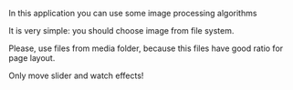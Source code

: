 In this application you can use some image processing algorithms 

It is very simple: you should choose image from file system.

Please, use files from media folder, because this files have good ratio for page layout.

Only move slider and watch effects!

